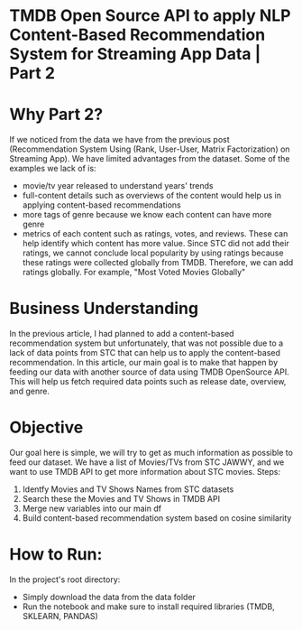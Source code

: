 # TMDB Open Source API to apply NLP Content-Based Recommendation System for Streaming App Data | Part 2
# Why Part 2?

If we noticed from the data we have from the previous post (Recommendation System Using (Rank, User-User, Matrix Factorization) on Streaming App). We have limited advantages from the dataset. Some of the examples we lack of is:

* movie/tv year released to understand years' trends
* full-content details such as overviews of the content would help us in applying content-based recommendations
* more tags of genre because we know each content can have more genre
* metrics of each content such as ratings, votes, and reviews. These can help identify which content has more value. Since STC did not add their ratings, we cannot conclude local popularity by using ratings because these ratings were collected globally from TMDB. Therefore, we can add ratings globally. For example, "Most Voted Movies Globally"

# Business Understanding
In the previous article, I had planned to add a content-based recommendation system but unfortunately, that was not possible due to a lack of data points from STC that can help us to apply the content-based recommendation. In this article, our main goal is to make that happen by feeding our data with another source of data using TMDB OpenSource API. This will help us fetch required data points such as release date, overview, and genre.

# Objective
Our goal here is simple, we will try to get as much information as possible to feed our dataset. We have a list of Movies/TVs from STC JAWWY, and we want to use TMDB API to get more information about STC movies. Steps:

1. Identfy Movies and TV Shows Names from STC datasets
2. Search these the Movies and TV Shows in TMDB API
3. Merge new variables into our main df
4. Build content-based recommendation system based on cosine similarity

# How to Run:
In the project's root directory:
* Simply download the data from the data folder
* Run the notebook and make sure to install required libraries (TMDB, SKLEARN, PANDAS)
